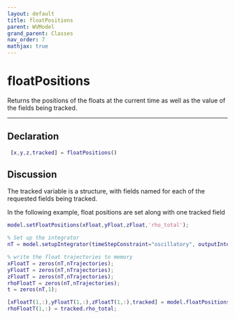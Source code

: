 ```yaml
---
layout: default
title: floatPositions
parent: WVModel
grand_parent: Classes
nav_order: 7
mathjax: true
---
```


#  floatPositions

Returns the positions of the floats at the current time as well as the value of the fields being tracked.


---

## Declaration
```matlab
 [x,y,z,tracked] = floatPositions()
```
## Discussion

     
  The tracked variable is a structure, with fields named for
  each of the requested fields being tracked.
 
  In the following example, float positions are set along with
  one tracked field 
  ```matlab
  model.setFloatPositions(xFloat,yFloat,zFloat,'rho_total');
 
  % Set up the integrator
  nT = model.setupIntegrator(timeStepConstraint="oscillatory", outputInterval=period/10,finalTime=3*period);
 
  % write the float trajectories to memory
  xFloatT = zeros(nT,nTrajectories);
  yFloatT = zeros(nT,nTrajectories);
  zFloatT = zeros(nT,nTrajectories);
  rhoFloatT = zeros(nT,nTrajectories);
  t = zeros(nT,1);
 
  [xFloatT(1,:),yFloatT(1,:),zFloatT(1,:),tracked] = model.floatPositions;
  rhoFloatT(1,:) = tracked.rho_total;
  ```
